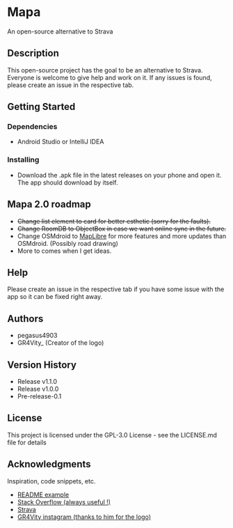 # Mapa

An open-source alternative to Strava 

## Description

This open-source project has the goal to be an alternative to Strava. Everyone is welcome to give help and work on it. If any issues is found, please create an issue in the respective tab.

## Getting Started

### Dependencies

* Android Studio or IntelliJ IDEA

### Installing

* Download the .apk file in the latest releases on your phone and open it. The app should download by itself.

## Mapa 2.0 roadmap
- ~~Change list element to card for better esthetic (sorry for the faults).~~
- ~~Change RoomDB to ObjectBox in case we want online sync in the future.~~
- Change OSMdroid to [MapLibre](https://maplibre.org/) for more features and more updates than OSMdroid. (Possibly road drawing)
- More to comes when I get ideas.

## Help

Please create an issue in the respective tab if you have some issue with the app so it can be fixed right away.

## Authors

* pegasus4903
* GR4Vity_ (Creator of the logo)

## Version History

* Release v1.1.0
* Release v1.0.0
* Pre-release-0.1

## License

This project is licensed under the GPL-3.0 License - see the LICENSE.md file for details

## Acknowledgments

Inspiration, code snippets, etc.
* [README example](https://gist.github.com/DomPizzie/7a5ff55ffa9081f2de27c315f5018afc)
* [Stack Overflow (always useful !)](https://stackoverflow.com/)
* [Strava](https://www.google.com/url?sa=t&rct=j&q=&esrc=s&source=web&cd=&cad=rja&uact=8&ved=2ahUKEwjOo5n26uT1AhVuS98KHXy6BVEQFnoECBsQAQ&url=https%3A%2F%2Fwww.strava.com%2F%3Fhl%3Dfr&usg=AOvVaw2ji2cLtbHcID_y3vxFpcYJ)
* [GR4Vity instagram (thanks to him for the logo)](https://www.instagram.com/ludovick_miclette/?hl=fr-ca)